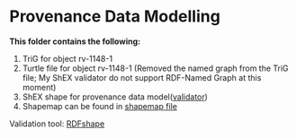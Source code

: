 # Provenance Data Modelling 

**This folder contains the following:**
<ol>
    <li> TriG for object rv-1148-1
    <li> Turtle file for object rv-1148-1 (Removed the named graph from the TriG file; My ShEX validator do not support RDF-Named Graph at this moment)
    <li> ShEX shape for provenance data model(<a href="validator.shex">validator<a>)
    <li> Shapemap can be found in <a href="shapemap.txt">shapemap file<a>
</ol>

Validation tool: <a href="https://rdfshape.weso.es/shexValidate ">RDFshape<a>



